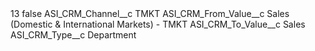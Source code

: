 <?xml version="1.0" encoding="UTF-8"?>
<CustomMetadata xmlns="http://soap.sforce.com/2006/04/metadata" xmlns:xsi="http://www.w3.org/2001/XMLSchema-instance" xmlns:xsd="http://www.w3.org/2001/XMLSchema">
    <label>13</label>
    <protected>false</protected>
    <values>
        <field>ASI_CRM_Channel__c</field>
        <value xsi:type="xsd:string">TMKT</value>
    </values>
    <values>
        <field>ASI_CRM_From_Value__c</field>
        <value xsi:type="xsd:string">Sales (Domestic &amp; International Markets) - TMKT</value>
    </values>
    <values>
        <field>ASI_CRM_To_Value__c</field>
        <value xsi:type="xsd:string">Sales</value>
    </values>
    <values>
        <field>ASI_CRM_Type__c</field>
        <value xsi:type="xsd:string">Department</value>
    </values>
</CustomMetadata>
